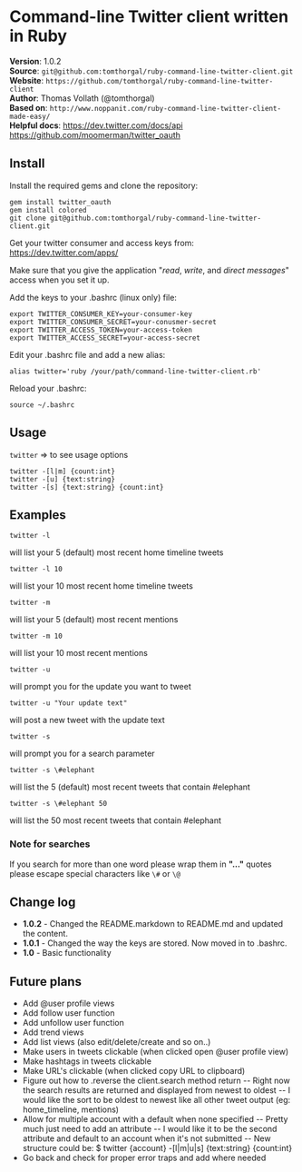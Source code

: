 # Command-line Twitter client written in Ruby

**Version**: 1.0.2  
**Source**: `git@github.com:tomthorgal/ruby-command-line-twitter-client.git`  
**Website**: `https://github.com/tomthorgal/ruby-command-line-twitter-client`  
**Author**: Thomas Vollath (@tomthorgal)  
**Based on**: `http://www.noppanit.com/ruby-command-line-twitter-client-made-easy/`  
**Helpful docs**: https://dev.twitter.com/docs/api https://github.com/moomerman/twitter_oauth

## Install
Install the required gems and clone the repository:

    gem install twitter_oauth
    gem install colored
    git clone git@github.com:tomthorgal/ruby-command-line-twitter-client.git

Get your twitter consumer and access keys from: https://dev.twitter.com/apps/

Make sure that you give the application "*read*, *write*, and *direct messages*" access when you set it up.

Add the keys to your .bashrc (linux only) file:

    export TWITTER_CONSUMER_KEY=your-consumer-key
    export TWITTER_CONSUMER_SECRET=your-conusmer-secret
    export TWITTER_ACCESS_TOKEN=your-access-token
    export TWITTER_ACCESS_SECRET=your-access-secret

Edit your .bashrc file and add a new alias:

    alias twitter='ruby /your/path/command-line-twitter-client.rb'

Reload your .bashrc:

    source ~/.bashrc

## Usage
`twitter` => to see usage options

    twitter -[l|m] {count:int}
    twitter -[u] {text:string}
    twitter -[s] {text:string} {count:int}

## Examples
    twitter -l

  will list your 5 (default) most recent home timeline tweets

    twitter -l 10

  will list your 10 most recent home timeline tweets

    twitter -m

  will list your 5 (default) most recent mentions

    twitter -m 10

  will list your 10 most recent mentions

    twitter -u

  will prompt you for the update you want to tweet

    twitter -u "Your update text"

  will post a new tweet with the update text

    twitter -s

  will prompt you for a search parameter

    twitter -s \#elephant

  will list the 5 (default) most recent tweets that contain #elephant

    twitter -s \#elephant 50

  will list the 50 most recent tweets that contain #elephant

### Note for searches
  If you search for more than one word please wrap them in **"..."** quotes
  please escape special characters like `\#` or `\@`

## Change log
* **1.0.2** - Changed the README.markdown to README.md and updated the content.
* **1.0.1** - Changed the way the keys are stored. Now moved in to .bashrc.
* **1.0** - Basic functionality

## Future plans
 - Add @user profile views
 - Add follow user function
 - Add unfollow user function
 - Add trend views
 - Add list views (also edit/delete/create and so on..)
 - Make users in tweets clickable (when clicked open @user profile view)
 - Make hashtags in tweets clickable
 - Make URL's clickable (when clicked copy URL to clipboard)
 - Figure out how to .reverse the client.search method return
   -- Right now the search results are returned and displayed from newest to oldest
   -- I would like the sort to be oldest to newest like all other tweet output (eg: home_timeline, mentions)
 - Allow for multiple account with a default when none specified
   -- Pretty much just need to add an attribute
   -- I would like it to be the second attribute and default to an account when it's not submitted
   -- New structure could be: $ twitter {account} -[l|m|u|s] {text:string} {count:int}
 - Go back and check for proper error traps and add where needed
